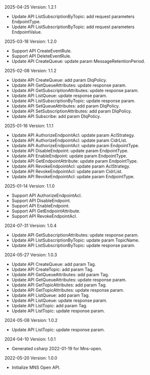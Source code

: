 2025-04-25 Version: 1.2.1
- Update API ListSubscriptionByTopic: add request parameters EndpointType.
- Update API ListSubscriptionByTopic: add request parameters EndpointValue.


2025-03-18 Version: 1.2.0
- Support API CreateEventRule.
- Support API DeleteEventRule.
- Update API CreateQueue: update param MessageRetentionPeriod.


2025-02-08 Version: 1.1.2
- Update API CreateQueue: add param DlqPolicy.
- Update API GetQueueAttributes: update response param.
- Update API GetSubscriptionAttributes: update response param.
- Update API ListQueue: update response param.
- Update API ListSubscriptionByTopic: update response param.
- Update API SetQueueAttributes: add param DlqPolicy.
- Update API SetSubscriptionAttributes: add param DlqPolicy.
- Update API Subscribe: add param DlqPolicy.


2025-01-16 Version: 1.1.1
- Update API AuthorizeEndpointAcl: update param AclStrategy.
- Update API AuthorizeEndpointAcl: update param CidrList.
- Update API AuthorizeEndpointAcl: update param EndpointType.
- Update API DisableEndpoint: update param EndpointType.
- Update API EnableEndpoint: update param EndpointType.
- Update API GetEndpointAttribute: update param EndpointType.
- Update API RevokeEndpointAcl: update param AclStrategy.
- Update API RevokeEndpointAcl: update param CidrList.
- Update API RevokeEndpointAcl: update param EndpointType.


2025-01-14 Version: 1.1.0
- Support API AuthorizeEndpointAcl.
- Support API DisableEndpoint.
- Support API EnableEndpoint.
- Support API GetEndpointAttribute.
- Support API RevokeEndpointAcl.


2024-07-31 Version: 1.0.4
- Update API GetSubscriptionAttributes: update response param.
- Update API ListSubscriptionByTopic: update param TopicName.
- Update API ListSubscriptionByTopic: update response param.


2024-05-27 Version: 1.0.3
- Update API CreateQueue: add param Tag.
- Update API CreateTopic: add param Tag.
- Update API GetQueueAttributes: add param Tag.
- Update API GetQueueAttributes: update response param.
- Update API GetTopicAttributes: add param Tag.
- Update API GetTopicAttributes: update response param.
- Update API ListQueue: add param Tag.
- Update API ListQueue: update response param.
- Update API ListTopic: add param Tag.
- Update API ListTopic: update response param.


2024-05-08 Version: 1.0.2
- Update API ListTopic: update response param.


2024-04-10 Version: 1.0.1
- Generated csharp 2022-01-19 for Mns-open.

2022-05-20 Version: 1.0.0
- Initialize MNS Open API.

